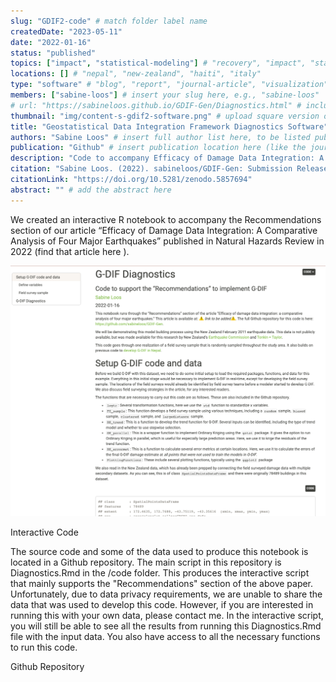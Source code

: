 ```yaml
---
slug: "GDIF2-code" # match folder label name
createdDate: "2023-05-11"
date: "2022-01-16"
status: "published"
topics: ["impact", "statistical-modeling"] # "recovery", "impact", "statistical-modeling"
locations: [] # "nepal", "new-zealand", "haiti", "italy"
type: "software" # "blog", "report", "journal-article", "visualization"
members: ["sabine-loos"] # insert your slug here, e.g., "sabine-loos"
# url: "https://sabineloos.github.io/GDIF-Gen/Diagnostics.html" # include link to open pdf file
thumbnail: "img/content-s-gdif2-software.png" # upload square version of the content to img folder and add source here, e.g., "img/content-b-ier-nepal.png"
title: "Geostatistical Data Integration Framework Diagnostics Software" # insert title here
authors: "Sabine Loos" # insert full author list here, to be listed publicly
publication: "Github" # insert publication location here (like the journal)
description: "Code to accompany Efficacy of Damage Data Integration: A Comparative Analysis of Four Major Earthquakes published in Natural Hazards Review" # insert a one sentence description here
citation: "Sabine Loos. (2022). sabineloos/GDIF-Gen: Submission Release (v1.0.0). Zenodo." # add the citation here, in APA format
citationLink: "https://doi.org/10.5281/zenodo.5857694"
abstract: "" # add the abstract here
---
```


We created an interactive R notebook to accompany the Recommendations section of our article “Efficacy of Damage Data Integration: A Comparative Analysis of Four Major Earthquakes” published in Natural Hazards Review in 2022 (find that article <Link doOpenInNewTab to="gdif-efficacy"> here </Link>).

![](./content-s-gdif2-software.png)
<Link is-button doOpenInNewTab to="https://sabineloos.github.io/GDIF-Gen/Diagnostics.html"> Interactive Code </Link>

The source code and some of the data used to produce this notebook is located in a Github repository. The main script in this repository is Diagnostics.Rmd in the /code folder. This produces the interactive script that mainly supports the "Recommendations" section of the above paper. Unfortunately, due to data privacy requirements, we are unable to share the data that was used to develop this code. However, if you are interested in running this with your own data, please contact me. In the interactive script, you will still be able to see all the results from running this Diagnostics.Rmd file with the input data. You also have access to all the necessary functions to run this code.

<Link is-button doOpenInNewTab to="https://github.com/sabineloos/GDIF-Gen/tree/main"> Github Repository </Link>